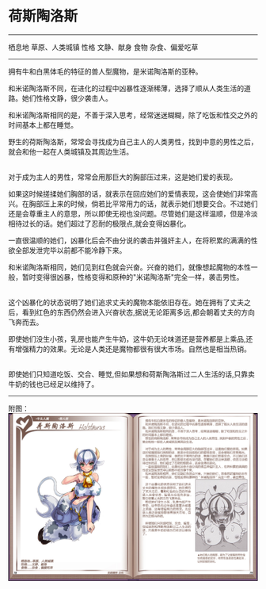 # 荷斯陶洛斯

  -------- ----------------
  栖息地   草原、人类城镇
  性格     文静、献身
  食物     杂食、偏爱吃草
  -------- ----------------

拥有牛和白黑体毛的特征的兽人型魔物，是米诺陶洛斯的亚种。

和米诺陶洛斯不同，在进化的过程中凶暴性逐渐稀薄，选择了顺从人类生活的道路。她们性格文静，很少袭击人。

和米诺陶洛斯相同的是，不善于深入思考，经常迷迷糊糊，除了吃饭和性交之外的时间基本上都在睡觉。

野生的荷斯陶洛斯，常常会寻找成为自己主人的人类男性，找到中意的男性之后，就会和他一起在人类城镇及其周边生活。

<br>
对于成为主人的男性，常常会用那巨大的胸部压过来，这是她们爱的表现。

如果这时候搓揉她们胸部的话，就表示在回应她们的爱情表现，这会使她们非常高兴。在胸部压上来的时候，倘若比平常用力的话，就表示她们想要交合。不过她们还是会尊重主人的意思，所以即使无视也没问题。尽管她们是这样温顺，但是冷淡相待过长的话。她们超过了忍耐的极限点,就会变得凶暴化。

一直很温顺的她们，凶暴化后会不由分说的袭击并强奸主人，在将积累的满满的性欲全部发泄完毕以前都不能冷静下来。

和米诺陶洛斯相同，她们见到红色就会兴奋。兴奋的她们，就像想起魔物的本性一般，暂时变得很凶暴，性格变得和原种的"米诺陶洛斯"完全一样，袭击男性。

<br>
这个凶暴化的状态说明了她们追求丈夫的魔物本能依旧存在。她在拥有了丈夫之后，看到红色的东西仍然会进入兴奋状态,据说无论距离多远,都会朝着丈夫的方向飞奔而去。

即使她们没生小孩，乳房也能产生牛奶，这牛奶无论味道还是营养都是上乘品,还有增强精力的效果。无论是人类还是魔物都很有很大市场。自然也是相当热销。

<br>
即使她们只知道吃饭、交合、睡觉,但如果想和荷斯陶洛斯过二人生活的话,只靠卖牛奶的钱也已经足以维持了。

------------------------------------------------------------------------

附图： ![](img\魔物娘图鉴I\78-79荷斯陶洛斯.jpg)
